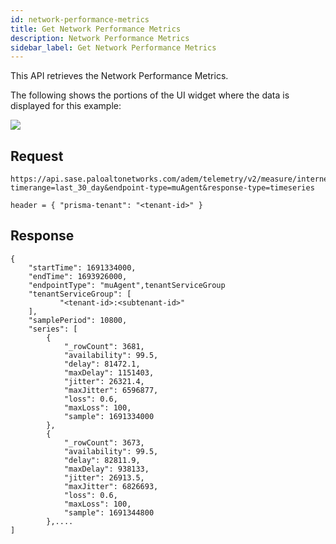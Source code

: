 ```yaml
---
id: network-performance-metrics
title: Get Network Performance Metrics
description: Network Performance Metrics
sidebar_label: Get Network Performance Metrics
---
```


This API retrieves the Network Performance Metrics.

The following shows the portions of the UI widget where the data is displayed for this example:

![](/sase/img/adem/DOCS-3763-network-performance-metrics.png)


## Request

    https://api.sase.paloaltonetworks.com/adem/telemetry/v2/measure/internet/metric?timerange=last_30_day&endpoint-type=muAgent&response-type=timeseries
     
    header = { "prisma-tenant": "<tenant-id>" }


## Response

    {
        "startTime": 1691334000,
        "endTime": 1693926000,
        "endpointType": "muAgent",tenantServiceGroup
        "tenantServiceGroup": [
               "<tenant-id>:<subtenant-id>"   
        ],
        "samplePeriod": 10800,
        "series": [
            {
                "_rowCount": 3681,
                "availability": 99.5,
                "delay": 81472.1,
                "maxDelay": 1151403,
                "jitter": 26321.4,
                "maxJitter": 6596877,
                "loss": 0.6,
                "maxLoss": 100,
                "sample": 1691334000
            },
            {
                "_rowCount": 3673,
                "availability": 99.5,
                "delay": 82811.9,
                "maxDelay": 938133,
                "jitter": 26913.5,
                "maxJitter": 6826693,
                "loss": 0.6,
                "maxLoss": 100,
                "sample": 1691344800
            },....
    ]

